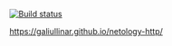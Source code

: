 
[![Build status](https://ci.appveyor.com/api/projects/status/4pxogk3juq0sghms?svg=true)](https://ci.appveyor.com/project/GaliullinAR/netology-http)

https://galiullinar.github.io/netology-http/